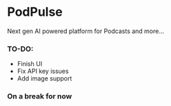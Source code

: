 # PodPulse 
Next gen AI powered platform for Podcasts and more...

### TO-DO: 
- Finish UI
- Fix API key issues
- Add image support

### On a break for now
